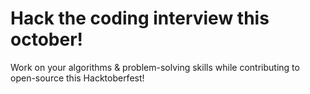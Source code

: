 # Hack the coding interview this october!
Work on your algorithms &amp; problem-solving skills while contributing to open-source this Hacktoberfest!
